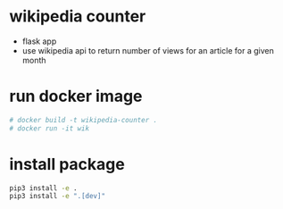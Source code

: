 # wikipedia counter

* flask app
* use wikipedia api to return number of views for an article for a given month


# run docker image


```bash
# docker build -t wikipedia-counter .
# docker run -it wik
```


# install package

```bash
pip3 install -e .
pip3 install -e ".[dev]"
```
